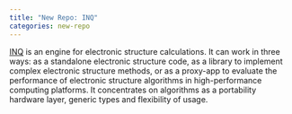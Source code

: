 ```yaml
---
title: "New Repo: INQ"
categories: new-repo
---
```


[INQ](https://github.com/LLNL/inq) is an engine for electronic structure calculations. It can work in three ways: as a standalone electronic structure code, as a library to implement complex electronic structure methods, or as a proxy-app to evaluate the performance of electronic structure algorithms in high-performance computing platforms. It concentrates on algorithms as a portability hardware layer, generic types and flexibility of usage.
